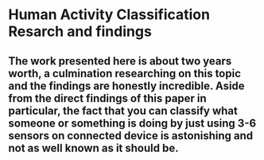 # Human Activity Classification Resarch and findings 

## The work presented here is about two years worth, a culmination researching on this topic and the findings are honestly incredible. Aside from the direct findings of this paper in particular, the fact that you can classify what someone or something is doing by just using 3-6 sensors on connected device is astonishing and not as well known as it should be. 


